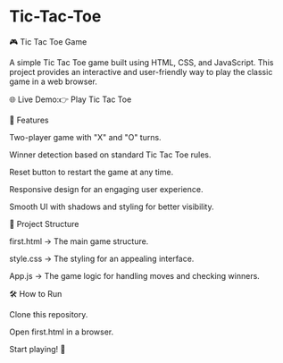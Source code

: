 # Tic-Tac-Toe
🎮 Tic Tac Toe Game

A simple Tic Tac Toe game built using HTML, CSS, and JavaScript. This project provides an interactive and user-friendly way to play the classic game in a web browser.

🌐 Live Demo:👉 Play Tic Tac Toe

🚀 Features

Two-player game with "X" and "O" turns.

Winner detection based on standard Tic Tac Toe rules.

Reset button to restart the game at any time.

Responsive design for an engaging user experience.

Smooth UI with shadows and styling for better visibility.

📂 Project Structure

first.html → The main game structure.

style.css → The styling for an appealing interface.

App.js → The game logic for handling moves and checking winners.

🛠️ How to Run

Clone this repository.

Open first.html in a browser.

Start playing! 🎉
